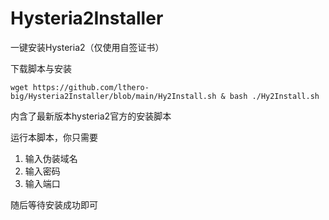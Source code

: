 # Hysteria2Installer
一键安装Hysteria2（仅使用自签证书）

下载脚本与安装
```
wget https://github.com/lthero-big/Hysteria2Installer/blob/main/Hy2Install.sh & bash ./Hy2Install.sh
```

内含了最新版本hysteria2官方的安装脚本

运行本脚本，你只需要

1. 输入伪装域名
2. 输入密码
3. 输入端口

随后等待安装成功即可

